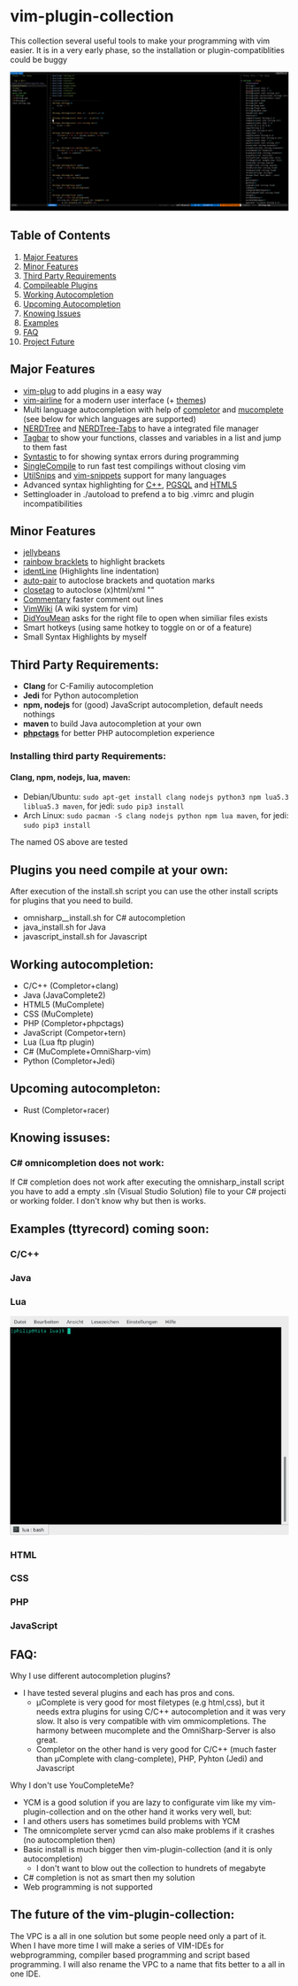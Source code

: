 # vim-plugin-collection
This collection several useful tools to make your programming with vim easier.
It is in a very early phase, so the installation or plugin-compatiblities could be buggy

![](gifs/intro.png)

## Table of Contents
1. [Major Features](#major_features)  
2. [Minor Features](#minor_features)
3. [Third Party Requirements](#third_party) 
4. [Compileable Plugins](#compile) 
5. [Working Autocompletion](#auto)
6. [Upcoming Autocompletion](#upcomingauto) 
7. [Knowing Issues](#issues) 
8. [Examples](#examples) 
9. [FAQ](#faq) 
10. [Project Future](#future)

## Major Features <a name="major_features"></a> 

* [vim-plug](https://github.com/junegunn/vim-plug) to add plugins in a easy way 
* [vim-airline](https://github.com/vim-airline/vim-airline) for a modern user interface (+ [themes](https://github.com/vim-airline/vim-airline-themes))
* Multi language autocompletion with help of [completor](https://github.com/maralla/completor.vim) and [mucomplete](https://github.com/lifepillar/vim-mucomplete) (see below for which languages are supported)
* [NERDTree](https://github.com/scrooloose/nerdtree) and [NERDTree-Tabs](https://github.com/jistr/vim-nerdtree-tabs) to have a integrated file manager 
* [Tagbar](https://github.com/majutsushi/tagbar) to show your functions, classes and variables in a list and jump to them fast  
* [Syntastic](https://github.com/vim-syntastic/syntastic) to for showing syntax errors during programming
* [SingleCompile](https://github.com/vim-scripts/SingleCompile) to run fast test compilings without closing vim
* [UtilSnips](https://github.com/SirVer/ultisnips) and [vim-snippets](https://github.com/honza/vim-snippets) support for many languages 
* Advanced syntax highlighting for [C++](https://github.com/octol/vim-cpp-enhanced-highlight), [PGSQL](https://github.com/lifepillar/pgsql.vim) and [HTML5](https://github.com/othree/html5.vim) 
* Settingloader in ./autoload to prefend a to big .vimrc and plugin incompatibilities  

## Minor Features <a name="minor_features"></a> 

* [jellybeans](https://github.com/nanotech/jellybeans.vim)
* [rainbow bracklets](https://github.com/luochen1990/rainbow) to highlight brackets 
* [identLine](https://github.com/Yggdroot/indentLine) (Highlights line indentation) 
* [auto-pair](https://github.com/jiangmiao/auto-pairs) to autoclose brackets and quotation marks
* [closetag](https://github.com/alvan/vim-closetag) to autoclose (x)html/xml "<tags>" 
* [Commentary](https://github.com/tpope/vim-commentary.git) faster comment out lines
* [VimWiki](https://github.com/vimwiki/vimwiki) (A wiki system for vim) 
* [DidYouMean](https://github.com/EinfachToll/DidYouMean) asks for the right file to open when similiar files exists
* Smart hotkeys (using same hotkey to toggle on or of a feature) 
* Small Syntax Highlights by myself

## Third Party Requirements: <a name="third_party"></a> 

* __Clang__ for C-Familiy autocompletion
* __Jedi__ for Python autocompletion
* __npm, nodejs__ for (good) JavaScript autocompletion, default needs nothings
* __maven__ to build Java autocompletion at your own
* [__phpctags__](https://github.com/vim-php/phpctags) for better PHP autocompletion experience

### Installing third party Requirements:

#### Clang, npm, nodejs, lua, maven:
* Debian/Ubuntu: `sudo apt-get install clang nodejs python3 npm lua5.3 liblua5.3 maven`, for jedi: `sudo pip3 install`
* Arch Linux: `sudo pacman -S clang nodejs python npm lua maven`, for jedi: `sudo pip3 install`

The named OS above are tested

## Plugins you need compile at your own: <a name="compile"></a> 

After execution of the install.sh script you can use the 
other install scripts for plugins that you need to build. 
* omnisharp__install.sh for C# autocompletion 
* java_install.sh for Java
* javascript_install.sh for Javascript

## Working autocompletion: <a name="auto"></a> 

* C/C++ (Completor+clang) 
* Java (JavaComplete2)
* HTML5 (MuComplete)
* CSS (MuComplete)
* PHP (Completor+phpctags)
* JavaScript (Competor+tern)
* Lua (Lua ftp plugin)
* C# (MuComplete+OmniSharp-vim) 
* Python (Completor+Jedi)

## Upcoming autocompleton: <a name="upcomingauto"></a> 

* Rust (Completor+racer)

## Knowing issuses: <a name="issues"></a> 
### C# omnicompletion does not work:
If C# completion does not work after executing the omnisharp_install script 
you have to add a empty .sln (Visual Studio Solution) file to your C# projecti or working folder. 
I don't know why but then is works. 

## Examples (ttyrecord) coming soon: <a name="examples"></a> 

### C/C++

### Java

### Lua
![](gifs/lua_demo.gif)

### HTML

### CSS

### PHP

### JavaScript

## FAQ: <a name="faq"></a> 

Why I use different autocompletion plugins?
* I have tested several plugins and each has pros and cons.
  * µComplete is very good for most filetypes (e.g html,css), but it needs extra plugins for using C/C++ autocompletion and it was very slow. It also is very compatible with vim ommicompletions. The harmony between mucomplete and the OmniSharp-Server is also great.
  * Completor on the other hand is very good for C/C++ (much faster than µComplete with clang-complete), PHP, Pyhton (Jedi) and Javascript

Why I don't use YouCompleteMe?
* YCM is a good solution if you are lazy to configurate vim like my vim-plugin-collection and on the other hand it works very well, but:
* I and others users has sometimes build problems with YCM
* The omnicomplete server ycmd can also make problems if it crashes (no autocompletion then) 
* Basic install is much bigger then vim-plugin-collection (and it is only autocompletion) 
    * I don't want to blow out the collection to hundrets of megabyte 
* C# completion is not as smart then my solution 
* Web programming is not supported

## The future of the vim-plugin-collection: <a name="future"></a> 
The VPC is a all in one solution but some people need only a part of it.
When I have more time I will make a series of VIM-IDEs for webprogramming,
compiler based programming and script based programming. 
I will also rename the VPC to a name that fits better to a all in one IDE.
